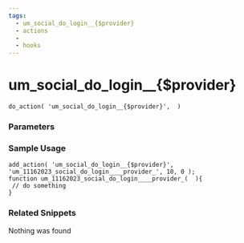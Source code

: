 ```yaml
---
tags: 
  - um_social_do_login__{$provider}
  - actions
  - 
  - hooks
---
```

# um\_social\_do\_login\_\_{$provider}

``` php:no-line-numbers
do_action( 'um_social_do_login__{$provider}',  )
```
<div class='hook-sep'></div>

### Parameters

<div class='hook-sep'></div>



### Sample Usage

``` php:no-line-numbers
add_action( 'um_social_do_login__{$provider}', 'um_11162023_social_do_login____provider_', 10, 0 );
function um_11162023_social_do_login____provider_(  ){
 // do something
}
```
<div class='hook-sep'></div>



### Related Snippets

Nothing was found

